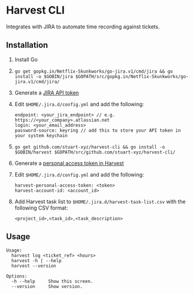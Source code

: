 # Harvest CLI

Integrates with JIRA to automate time recording against tickets.

## Installation

1. Install Go
2. ```go get gopkg.in/Netflix-Skunkworks/go-jira.v1/cmd/jira && go install -o $GOBIN/jira $GOPATH/src/gopkg.in/Netflix-Skunkworks/go-jira.v1/cmd/jira/```
3. Generate a [JIRA API token](https://id.atlassian.com)
4. Edit `$HOME/.jira.d/config.yml` and add the following:

    ```
    endpoint: <your_jira_endpoint> // e.g. https://<your_company>.atlassian.net
    login: <your_email_address>
    password-source: keyring // add this to store your API token in your system keychain
    ```

5. ```go get github.com/stuart-xyz/harvest-cli && go install -o $GOBIN/harvest $GOPATH/src/github.com/stuart-xyz/harvest-cli/```
6. Generate a [personal access token in Harvest](https://id.getharvest.com/developers)
7. Edit `$HOME/.jira.d/config.yml` and add the following:

    ```
    harvest-personal-access-token: <token>
    harvest-account-id: <account_id>
    ```

8. Add Harvest task list to `$HOME/.jira.d/harvest-task-list.csv` with the following CSV format:

    ```
    <project_id>,<task_id>,<task_description>
    ```

## Usage

```
Usage:
  harvest log <ticket_ref> <hours>
  harvest -h | --help
  harvest --version

Options:
  -h --help     Show this screen.
  --version     Show version.
```
